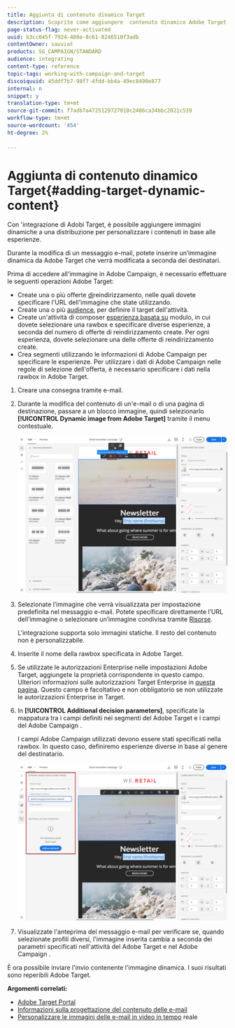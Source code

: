 ```yaml
---
title: Aggiunta di contenuto dinamico Target
description: Scoprite come aggiungere  contenuto dinamico Adobe Target in una delle consegne del Adobe Campaign .
page-status-flag: never-activated
uuid: b3cc045f-7924-480e-8c61-8246510f3adb
contentOwner: sauviat
products: SG_CAMPAIGN/STANDARD
audience: integrating
content-type: reference
topic-tags: working-with-campaign-and-target
discoiquuid: 45ddf7b7-98f7-4fdd-bb4a-49ec8490e877
internal: n
snippet: y
translation-type: tm+mt
source-git-commit: f7adb7a4725129727010c2486ca34bbc2021c539
workflow-type: tm+mt
source-wordcount: '454'
ht-degree: 2%

---
```



# Aggiunta di contenuto dinamico Target{#adding-target-dynamic-content}

Con &#39;integrazione di Adobi Target, è possibile aggiungere immagini dinamiche a una distribuzione per personalizzare i contenuti in base alle esperienze.

Durante la modifica di un messaggio e-mail, potete inserire un’immagine dinamica da  Adobe Target che verrà modificata a seconda dei destinatari.

Prima di accedere all&#39;immagine in  Adobe Campaign, è necessario effettuare le seguenti operazioni  Adobe Target:

* Create una o più offerte [di](https://docs.adobe.com/content/help/en/target/using/experiences/offers/offer-redirect.html)reindirizzamento, nelle quali dovete specificare l&#39;URL dell&#39;immagine che state utilizzando.
* Create una o più [audience](https://docs.adobe.com/content/help/en/target/using/audiences/create-audiences/audiences.html), per definire il target dell&#39;attività.
* Create un&#39;attività di composer [esperienza basata su](https://docs.adobe.com/content/help/en/target/using/experiences/form-experience-composer.html) modulo, in cui dovete selezionare una rawbox e specificare diverse esperienze, a seconda del numero di offerte di reindirizzamento create. Per ogni esperienza, dovete selezionare una delle offerte di reindirizzamento create.
* Crea segmenti utilizzando le informazioni di  Adobe Campaign per specificare le esperienze. Per utilizzare i dati di  Adobe Campaign nelle regole di selezione dell&#39;offerta, è necessario specificare i dati nella rawbox in  Adobe Target.

1. Creare una consegna tramite e-mail.
1. Durante la modifica del contenuto di un&#39;e-mail o di una pagina di destinazione, passare a un blocco immagine, quindi selezionarlo **[!UICONTROL Dynamic image from Adobe Target]** tramite il menu contestuale.

   ![](assets/tar_insert_dynamic_image.png)

1. Selezionate l’immagine che verrà visualizzata per impostazione predefinita nel messaggio e-mail. Potete specificare direttamente l’URL dell’immagine o selezionare un’immagine condivisa tramite [Risorse](../../integrating/using/working-with-campaign-and-assets-core-service.md).

   L&#39;integrazione supporta solo immagini statiche. Il resto del contenuto non è personalizzabile.

1. Inserite il nome della rawbox specificata in  Adobe Target.
1. Se utilizzate le autorizzazioni Enterprise nelle impostazioni  Adobe Target, aggiungete la proprietà corrispondente in questo campo. Ulteriori informazioni sulle autorizzazioni Target Enterprise in [questa pagina](https://docs.adobe.com/content/help/en/target/using/administer/manage-users/enterprise/properties-overview.html). Questo campo è facoltativo e non obbligatorio se non utilizzate le autorizzazioni Enterprise in Target.
1. In **[!UICONTROL Additional decision parameters]**, specificate la mappatura tra i campi definiti nei segmenti del Adobe Target  e i campi del Adobe Campaign .

   I campi  Adobe Campaign utilizzati devono essere stati specificati nella rawbox. In questo caso, definiremo esperienze diverse in base al genere del destinatario.

   ![](assets/tar_additional_decisionning_parameters.png)

1. Visualizzate l&#39;anteprima del messaggio e-mail per verificare se, quando selezionate profili diversi, l&#39;immagine inserita cambia a seconda dei parametri specificati nell&#39;attività del Adobe Target  e nel Adobe Campaign .

È ora possibile inviare l&#39;invio contenente l&#39;immagine dinamica. I suoi risultati sono reperibili  Adobe Target.

**Argomenti correlati:**

* [Adobe Target Portal](https://docs.adobe.com/content/help/en/target/using/integrate/campaign-and-target.html)
* [Informazioni sulla progettazione del contenuto delle e-mail](../../designing/using/designing-content-in-adobe-campaign.md)
* [Personalizzare le immagini delle e-mail in video in tempo](https://helpx.adobe.com/marketing-cloud/how-to/email-marketing.html) reale

